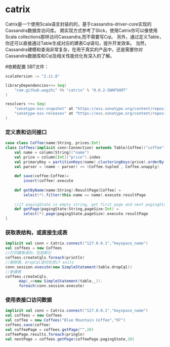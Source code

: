 # catrix
Catrix是一个使用Scala语言封装的的，基于cassandra-driver-core实现的Cassandra数据库访问库。
期实现方式参考了Slick，使用Catrix你可以像使用Scala collections那样访问Cassandra,而不需要写Cql。
另外，通过定义Table，你还可以直接通过Table生成对应的建表Cql语句，提升开发效率。
当然，Cassandra建模和查询非常复杂，在用于真实的产品中，还是需要你对Cassandra数据库和Cql及相关性能优化有深入的了解。

#依赖配置
SBT文件：
```scala
scalaVersion := "2.11.8"

libraryDependencies++= Seq(
    "com.github.wagzhi" %% "catrix" % "0.0.2-SNAPSHOT"
)

resolvers ++= Seq(
    "sonatype-oss-snapshot" at "https://oss.sonatype.org/content/repositories/snapshots/",
    "sonatype-oss-releases" at "https://oss.sonatype.org/content/repositories/"
)
```




### 定义表和访问接口
```scala
case class Coffee(name:String, prices:Int)
class Coffees(implicit conn:Connection) extends Table[Coffee]("coffee") {
    val name = column[String]("name")
    val price = column[Int]("price").index
    val primaryKey = partitionKeys(name).clusteringKeys(price).orderBy(price Asc)
    val parser = (name ~ parser) <> (Coffee.tupled , Coffee.unapply)
    
    def save(coffee:Coffee)=
        insert(coffee).execute
    
    def getByName(name:String):ResultPage[Coffee] =
        select(*).filter(this.name == name).execute.resultPage
    
    //if pagingState is empty string, get first page and next pagingState included in result
    def getPage(pagingState:String,pageSize:Int) =
        select(*).page(pagingState,pageSize).execute.resultPage
}
```


### 获取表结构，或直接生成表
```scala
implicit val conn = Catrix.connect("127.0.0.1","keyspace_name")
val coffees = new Coffees
//打印建表语句，包括索引
coffees.createCqls.foreach(println)
//删除表，dropCql语句包含if exits
conn.session.execute(new SimpleStatement(table.dropCql))
//新建表
coffees.createCqls.
      map(_=>new SimpleStatement(table,_)).
      foreach(conn.session.execute)
```

### 使用表接口访问数据
```scala
implicit val conn = Catrix.connect("127.0.0.1","keyspace_name")
val coffees = new Coffees
val coffee = new Coffees("Blue Mountain Coffee","97")
coffees.save(coffee)
val coffeePage = coffees.getPage("",20)
coffeePage.results.foreach(pringln)
val nextPage = coffees.getPage(coffeePage.pagingState,20)
```



